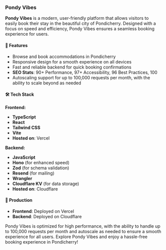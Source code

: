 ### Pondy Vibes

**Pondy Vibes** is a modern, user-friendly platform that allows visitors to easily book their stay in the beautiful city of Pondicherry. Designed with a focus on speed and efficiency, Pondy Vibes ensures a seamless booking experience for users.

#### 🌟 **Features**
- Browse and book accommodations in Pondicherry
- Responsive design for a smooth experience on all devices
- Fast and reliable backend for quick booking confirmations
- **SEO Stats**: 90+ Performance, 97+ Accessibility, 96 Best Practices, 100
- Autoscaling support for up to 100,000 requests per month, with the ability to scale beyond as needed

#### 🛠 **Tech Stack**

**Frontend:**
- **TypeScript**
- **React**
- **Tailwind CSS**
- **Vite**
- **Hosted on**: Vercel

**Backend:**
- **JavaScript**
- **Hono** (for enhanced speed)
- **Zod** (for schema validation)
- **Resend** (for mailing)
- **Wrangler**
- **Cloudflare KV** (for data storage)
- **Hosted on**: Cloudflare

#### 🚀 **Production**
- **Frontend**: Deployed on Vercel
- **Backend**: Deployed on Cloudflare

Pondy Vibes is optimized for high performance, with the ability to handle up to 100,000 requests per month and autoscale as needed to ensure a smooth experience for all users. Explore Pondy Vibes and enjoy a hassle-free booking experience in Pondicherry!
